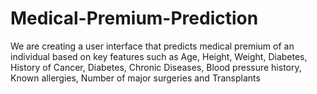 # Medical-Premium-Prediction
We are creating a user interface that predicts medical premium of an individual based on key features such as Age, Height, Weight, Diabetes, History of Cancer, Diabetes, Chronic Diseases, Blood pressure history, Known allergies, Number of major surgeries and Transplants
